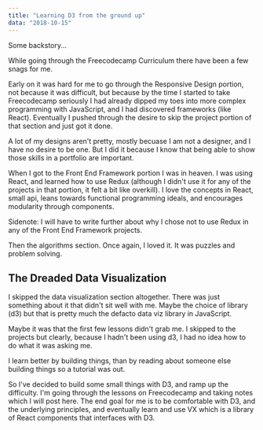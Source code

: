```yaml
---
title: "Learning D3 from the ground up"
data: "2018-10-15"
---
```


Some backstory...

While going through the Freecodecamp Curriculum there have been a few snags for me. 

Early on it was hard for me to go through the Responsive Design portion, not because it was difficult, but because by the time I started to take Freecodecamp seriously I had already dipped my toes into more complex programming with JavaScript, and I had discovered frameworks (like React). Eventually I pushed through the desire to skip the project portion of that section and just got it done. 

A lot of my designs aren't pretty, mostly becuase I am not a designer, and I have no desire to be one. But I did it because I know that being able to show those skills in a portfolio are important.

When I got to the Front End Framework portion I was in heaven. I was using React, and learned how to use Redux (although I didn't use it for any of the projects in that portion, it felt a bit like overkill). I love the concepts in React, small api, leans towards functional programming ideals, and encourages modularity through components. 

Sidenote: I will have to write further about why I chose not to use Redux in any of the Front End Framework projects. 

Then the algorithms section. Once again, I loved it. It was puzzles and problem solving.   

## The Dreaded Data Visualization
I skipped the data visualization section altogether. There was just something about it that didn't sit well with me. Maybe the choice of library (d3) but that is pretty much the defacto data viz library in JavaScript. 

Maybe it was that the first few lessons didn't grab me. I skipped to the projects but clearly, because I hadn't been using d3, I had no idea how to do what it was asking me. 

I learn better by building things, than by reading about someone else building things so a tutorial was out. 

So I've decided to build some small things with D3, and ramp up the difficulty. I'm going through the lessons on Freecodecamp and taking notes which I will post here. The end goal for me is to be comfortable with D3, and the underlying principles, and eventually learn and use VX which is a library of React components that interfaces with D3.

